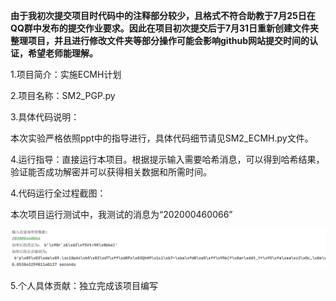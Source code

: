 **由于我初次提交项目时代码中的注释部分较少，且格式不符合助教于7月25日在QQ群中发布的提交作业要求。因此在项目初次提交后于7月31日重新创建文件夹整理项目，并且进行修改文件夹等部分操作可能会影响github网站提交时间的认证，希望老师能理解。**

1.项目简介：实施ECMH计划

2.项目名称：SM2_PGP.py

3.具体代码说明：

本次实验严格依照ppt中的指导进行，具体代码细节请见SM2_ECMH.py文件。


4.运行指导：直接运行本项目。根据提示输入需要哈希消息，可以得到哈希结果，验证能否成功解密并可以获得相关数据和所需时间。


4.代码运行全过程截图：

本次项目运行测试中，我测试的消息为“202000460066”

![image](https://github.com/q7oyv3vkal/Innovation-and-Entrepreneurship-Projects/blob/main/image/SM2_PGP.png)





5.个人具体贡献：独立完成该项目编写

